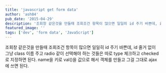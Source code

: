 ```yaml
---
title: 'javascript get form data'
author: 'ash84'
pub_date: '2015-04-29'
description: '조회창 같은것을 만들때 조회조건 항목이 많으면 일일히 id 주기 바쁜데, id 줄거 없이 그냥 class 이름 주고 radio 같이 선택해야 하는 것들은 따로 type 체크하고 checked 로 지정하면 된다. name을 키로 val()을 값으로 해서 객체를 만들고 그걸 그대로 ajax 에 쓰면 된다.'
featured_image: ''
tags: ['dev', 'form data', 'JavaScript']
---
```



<script src="https://gist.github.com/AhnSeongHyun/bcaed31b730c128dd0a0.js"></script>

조회창 같은것을 만들때 조회조건 항목이 많으면 일일히 id 주기 바쁜데, id 줄거 없이 그냥 class 이름 주고 radio 같이 선택해야 하는 것들은 따로 type 체크하고 checked 로 지정하면 된다. name을 키로 val()을 값으로 해서 객체를 만들고 그걸 그대로 ajax 에 쓰면 된다.



